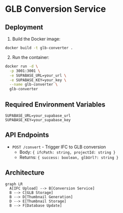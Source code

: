 # GLB Conversion Service

## Deployment

1. Build the Docker image:
```bash
docker build -t glb-converter .
```

2. Run the container:
```bash
docker run -d \
  -p 3001:3001 \
  -e SUPABASE_URL=your_url \
  -e SUPABASE_KEY=your_key \
  --name glb-converter \
  glb-converter
```

## Required Environment Variables

```
SUPABASE_URL=your_supabase_url
SUPABASE_KEY=your_supabase_key
```

## API Endpoints

- `POST /convert` - Trigger IFC to GLB conversion
  - Body: `{ ifcPath: string, projectId: string }`
  - Returns: `{ success: boolean, glbUrl?: string }`

## Architecture

```mermaid
graph LR
  A[IFC Upload] --> B[Conversion Service]
  B --> C[GLB Storage]
  B --> D[Thumbnail Generation]
  D --> E[Thumbnail Storage]
  B --> F[Database Update]
```
